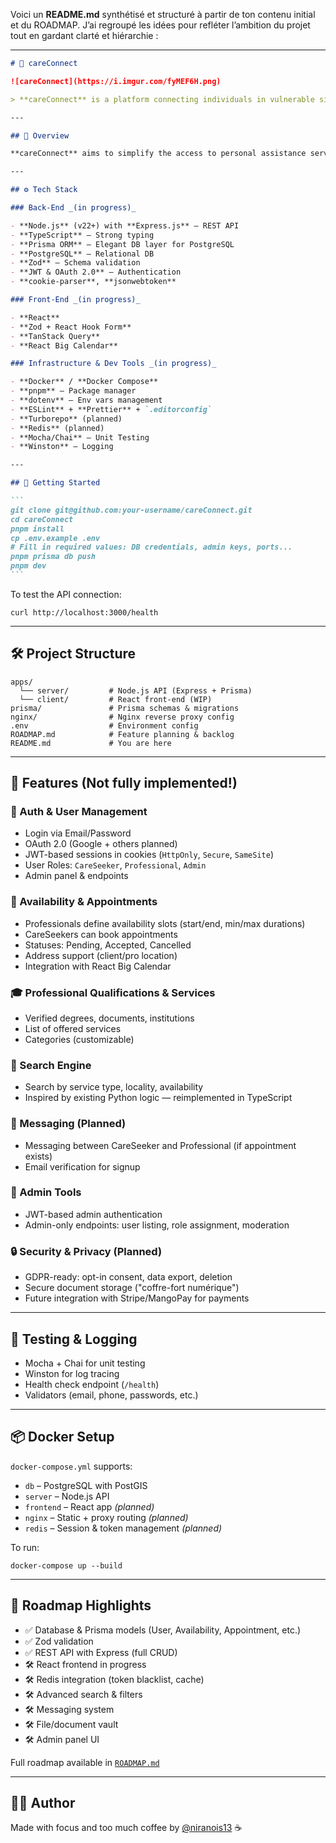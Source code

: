 Voici un **README.md** synthétisé et structuré à partir de ton contenu initial et du ROADMAP. J’ai regroupé les idées pour refléter l’ambition du projet tout en gardant clarté et hiérarchie :

---

````md
# 🧩 careConnect

![careConnect](https://i.imgur.com/fyMEF6H.png)

> **careConnect** is a platform connecting individuals in vulnerable situations with qualified health and well-being professionals — all in a secure, intuitive and inclusive environment.

---

## 📖 Overview

**careConnect** aims to simplify the access to personal assistance services, while empowering professionals to manage their services and availability transparently. Inspired by [Nois](https://github.com/niranois13/Nois), this project is a **full-stack TypeScript monorepo**, actively being refactored and improved.

---

## ⚙️ Tech Stack

### Back-End _(in progress)_

- **Node.js** (v22+) with **Express.js** – REST API
- **TypeScript** – Strong typing
- **Prisma ORM** – Elegant DB layer for PostgreSQL
- **PostgreSQL** – Relational DB
- **Zod** – Schema validation
- **JWT & OAuth 2.0** – Authentication
- **cookie-parser**, **jsonwebtoken**

### Front-End _(in progress)_

- **React**
- **Zod + React Hook Form**
- **TanStack Query**
- **React Big Calendar**

### Infrastructure & Dev Tools _(in progress)_

- **Docker** / **Docker Compose**
- **pnpm** – Package manager
- **dotenv** – Env vars management
- **ESLint** + **Prettier** + `.editorconfig`
- **Turborepo** (planned)
- **Redis** (planned)
- **Mocha/Chai** – Unit Testing
- **Winston** – Logging

---

## 🚀 Getting Started

```
git clone git@github.com:your-username/careConnect.git
cd careConnect
pnpm install
cp .env.example .env
# Fill in required values: DB credentials, admin keys, ports...
pnpm prisma db push
pnpm dev
```
````

To test the API connection:

```
curl http://localhost:3000/health
```

---

## 🛠️ Project Structure

```
apps/
  └── server/         # Node.js API (Express + Prisma)
  └── client/         # React front-end (WIP)
prisma/               # Prisma schemas & migrations
nginx/                # Nginx reverse proxy config
.env                  # Environment config
ROADMAP.md            # Feature planning & backlog
README.md             # You are here
```

---

## 👥 Features (Not fully implemented!)

### 🔐 Auth & User Management

- Login via Email/Password
- OAuth 2.0 (Google + others planned)
- JWT-based sessions in cookies (`HttpOnly`, `Secure`, `SameSite`)
- User Roles: `CareSeeker`, `Professional`, `Admin`
- Admin panel & endpoints

### 📅 Availability & Appointments

- Professionals define availability slots (start/end, min/max durations)
- CareSeekers can book appointments
- Statuses: Pending, Accepted, Cancelled
- Address support (client/pro location)
- Integration with React Big Calendar

### 🎓 Professional Qualifications & Services

- Verified degrees, documents, institutions
- List of offered services
- Categories (customizable)

### 🔎 Search Engine

- Search by service type, locality, availability
- Inspired by existing Python logic — reimplemented in TypeScript

### 💬 Messaging (Planned)

- Messaging between CareSeeker and Professional (if appointment exists)
- Email verification for signup

### 🧰 Admin Tools

- JWT-based admin authentication
- Admin-only endpoints: user listing, role assignment, moderation

### 🔒 Security & Privacy (Planned)

- GDPR-ready: opt-in consent, data export, deletion
- Secure document storage ("coffre-fort numérique")
- Future integration with Stripe/MangoPay for payments

---

## 🧪 Testing & Logging

- Mocha + Chai for unit testing
- Winston for log tracing
- Health check endpoint (`/health`)
- Validators (email, phone, passwords, etc.)

---

## 📦 Docker Setup

`docker-compose.yml` supports:

- `db` – PostgreSQL with PostGIS
- `server` – Node.js API
- `frontend` – React app _(planned)_
- `nginx` – Static + proxy routing _(planned)_
- `redis` – Session & token management _(planned)_

To run:

```
docker-compose up --build
```

---

## 📅 Roadmap Highlights

- ✅ Database & Prisma models (User, Availability, Appointment, etc.)
- ✅ Zod validation
- ✅ REST API with Express (full CRUD)
- 🛠️ React frontend in progress
- 🛠️ Redis integration (token blacklist, cache)
- 🛠️ Advanced search & filters
- 🛠️ Messaging system
- 🛠️ File/document vault
- 🛠️ Admin panel UI

Full roadmap available in [`ROADMAP.md`](./ROADMAP.md)

---

## 👨‍💻 Author

Made with focus and too much coffee by [@niranois13](https://github.com/niranois13) ☕
